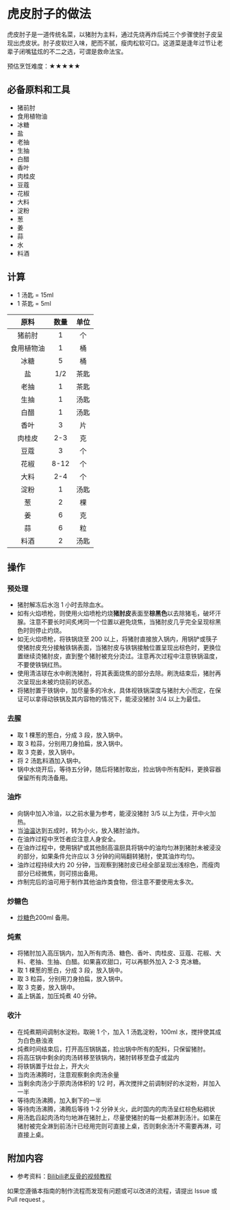 # 虎皮肘子的做法

虎皮肘子是一道传统名菜，以猪肘为主料，通过先烧再炸后炖三个步骤使肘子皮呈现出虎皮状。肘子皮软烂入味，肥而不腻，瘦肉松软可口。这道菜是逢年过节让老辈子闭嘴猛炫的不二之选，可谓是救命法宝。

预估烹饪难度：★★★★★

## 必备原料和工具

- 猪前肘
- 食用植物油
- 冰糖
- 盐
- 老抽
- 生抽
- 白醋
- 香叶
- 肉桂皮
- 豆蔻
- 花椒
- 大料
- 淀粉
- 葱
- 姜
- 蒜
- 水
- 料酒

## 计算

- 1 汤匙 = 15ml
- 1 茶匙 = 5ml

|原料|数量|单位|
|:---:|:---:|:---:|
|猪前肘|1|个|
|食用植物油|1|桶|
|冰糖|5|桶|
|盐|1/2|茶匙|
|老抽|1|茶匙|
|生抽|1|汤匙|
|白醋|1|汤匙|
|香叶|3|片|
|肉桂皮|2-3|克|
|豆蔻|3|个|
|花椒|8-12|个|
|大料|2-4|个|
|淀粉|1|汤匙|
|葱|2|棵|
|姜|6|克|
|蒜|6|粒|
|料酒|2|汤匙|

## 操作

### 预处理

- 猪肘解冻后水泡 1 小时去除血水。
- 如有火焰喷枪，则使用火焰喷枪灼烧**猪肘皮**表面至**棕黑色**以去除猪毛，破坏汗腺。注意不要长时间炙烤同一个位置以避免烧焦，当猪肘皮几乎完全呈现棕黑色时则停止灼烧。
- 如无火焰喷枪，将铁锅烧至 200 以上，将猪肘直接放入锅内，用锅铲或筷子使猪肘皮充分接触铁锅表面，当猪肘皮与铁锅接触位置呈现出棕色时，更换位置继续烫猪肘皮，直到整个猪肘被充分烫过。注意再次过程中注意铁锅温度，不要使铁锅红热。
- 使用清洁球在水中刷洗猪肘，将其表面烧焦的部分去除。刷洗结束后，猪肘再次呈现出未被灼烧前的状态。
- 将猪肘置于铁锅中，加尽量多的冷水，具体视铁锅深度与猪肘大小而定，在保证可以拿得动铁锅及其内容物的情况下，能浸没猪肘 3/4 以上为最佳。

### 去腥

- 取 1 棵葱的葱白，分成 3 段，放入锅中。
- 取 3 粒蒜，分别用刀身拍扁，放入锅中。
- 取 3 克姜，放入锅中。
- 将 2 汤匙料酒加入锅中。
- 锅中水烧开后，等待五分钟，随后将猪肘取出，捡出锅中所有配料，更换容器保留所有肉汤备用。

### 油炸

- 向锅中加入冷油，以之前水量为参考，能浸没猪肘 3/5 以上为佳，开中火加热。
- 当[油温](tips/advanced/油温判断技巧.md)达到五成时，转为小火，放入猪肘油炸。
- 在油炸过程中烹饪者应注意人身安全。
- 在油炸过程中，使用锅铲或其他耐高温厨具将锅中的油均匀淋到猪肘未被浸没的部分，如果条件允许应以 3 分钟的间隔翻转猪肘，使其油炸均匀。
- 油炸过程持续大约 20 分钟，当观察到猪肘皮已经全部呈现出浅棕色，而瘦肉部分已经微焦，则可捞出备用。
- 炸制完后的油可用于制作其他油炸类食物，但注意不要使用太多次。

### 炒糖色

- [炒糖色](/tips/advanced/糖色的炒制.md)200ml 备用。

### 炖煮

- 将猪肘加入高压锅内，加入所有肉汤、糖色、香叶、肉桂皮、豆蔻、花椒、大料、老抽、生抽、白醋。如果喜欢甜口，可以再额外加入 2-3 克冰糖。
- 取 1 棵葱的葱白，分成 3 段，放入锅中。
- 取 3 粒蒜，分别用刀身拍扁，放入锅中。
- 取 3 克姜，放入锅中。
- 盖上锅盖，加压炖煮 40 分钟。

### 收汁

- 在炖煮期间调制水淀粉。取碗 1 个，加入 1 汤匙淀粉，100ml 水，搅拌使其成为白色悬浊液
- 炖煮时间结束后，打开高压锅锅盖，捡出锅中所有的配料，只保留猪肘。
- 将高压锅中剩余的肉汤转移至铁锅内，猪肘转移至盘子或盆内
- 将铁锅置于灶台上，开大火
- 当肉汤沸腾时，注意观察剩余肉汤余量
- 当剩余肉汤少于原肉汤体积的 1/2 时，再次搅拌之前调制好的水淀粉，并加入一半
- 等待肉汤沸腾，加入剩下的一半
- 等待肉汤沸腾，沸腾后等待 1-2 分钟关火，此时国内的肉汤呈红棕色粘稠状
- 用汤匙舀起肉汤均匀地淋在猪肘上，尽量使猪肘的每一处都淋到汤汁。如果在猪肘被完全淋到前汤汁已经用完则可直接上桌，否则剩余汤汁不需要再淋，可直接上桌。

## 附加内容

- 参考资料：[Bilibili老反骨的视频教程](ttps://www.bilibili.com/video/BV1P4421c7s5)

<!-- 必须保留下面的文字。 -->
如果您遵循本指南的制作流程而发现有问题或可以改进的流程，请提出 Issue 或 Pull request 。

